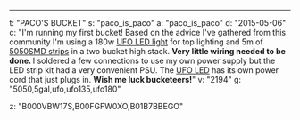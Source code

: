 ---
t: "PACO'S BUCKET"
s: "paco_is_paco"
a: "paco_is_paco"
d: "2015-05-06"
c: "I'm running my first bucket! Based on the advice I've gathered from this community I'm using a 180w <a href='https://amzn.to/36NO5zr'>UFO LED light</a> for top lighting and 5m of <a href='http://www.amazon.com/gp/product/B00F5KJ7GI/ref=as_li_tl?ie=UTF8&camp=1789&creative=390957&creativeASIN=B00F5KJ7GI&linkCode=as2&tag=spacbuck-20&linkId=BFVJMFGS6AOAPS4Q'>5050SMD strips</a> in a two bucket high stack. <strong>Very little wiring needed to be done. </strong>I soldered a few connections to use my own power supply but the LED strip kit had a very convenient PSU. The <a href='https://amzn.to/36NO5zr'>UFO LED</a> has its own power cord that just plugs in. <strong>Wish me luck bucketeers!</strong>"
v: "2194"
g: "5050,5gal,ufo,ufo135,ufo180"

z: "B000VBW17S,B00FGFW0XO,B01B7BBEGO"
